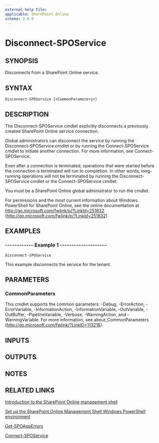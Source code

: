 ```yaml
---
external help file: 
applicable: SharePoint Online
schema: 2.0.0
---
```


# Disconnect-SPOService

## SYNOPSIS
Disconnects from a SharePoint Online service.

## SYNTAX

```
Disconnect-SPOService [<CommonParameters>]
```

## DESCRIPTION
The Disconnect-SPOService cmdlet explicitly disconnects a previously created SharePoint Online service connection.

Global administrators can disconnect the service by running the Disconnect-SPOService cmdlet or by running the Connect-SPOService cmdlet to initiate another connection.
For more information, see Connect-SPOService.

Even after a connection is terminated, operations that were started before the connection is terminated will run to completion.
In other words, long-running operations will not be terminated by running the Disconnect-SPOService cmdlet or the Connect-SPOService cmdlet.

You must be a SharePoint Online global administrator to run the cmdlet.

For permissions and the most current information about Windows PowerShell for SharePoint Online, see the online documentation at http://go.microsoft.com/fwlink/p/?LinkId=251832 (http://go.microsoft.com/fwlink/p/?LinkId=251832).

## EXAMPLES

###   ------------ Example 1 --------------------
```
Disconnect-SPOService
```
This example disconnects the service for the tenant. 

## PARAMETERS

### CommonParameters
This cmdlet supports the common parameters: -Debug, -ErrorAction, -ErrorVariable, -InformationAction, -InformationVariable, -OutVariable, -OutBuffer, -PipelineVariable, -Verbose, -WarningAction, and -WarningVariable. For more information, see about_CommonParameters (http://go.microsoft.com/fwlink/?LinkID=113216).

## INPUTS

## OUTPUTS

## NOTES

## RELATED LINKS

[Introduction to the SharePoint Online management shell]()

[Set up the SharePoint Online Management Shell Windows PowerShell environment]()

[Get-SPOAppErrors]()

[Connect-SPOService]()


